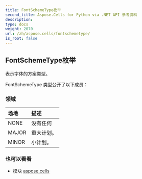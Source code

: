 ```yaml
---
title: FontSchemeType枚举
second_title: Aspose.Cells for Python via .NET API 参考资料
description:
type: docs
weight: 2070
url: /zh/aspose.cells/fontschemetype/
is_root: false
---
```

## FontSchemeType枚举
表示字体的方案类型。



FontSchemeType 类型公开了以下成员：

### 领域
|场地|描述|
| :- | :- |
| NONE |没有任何|
| MAJOR |重大计划。|
| MINOR |小计划。|



### 也可以看看
* 模块 [aspose.cells](..)
